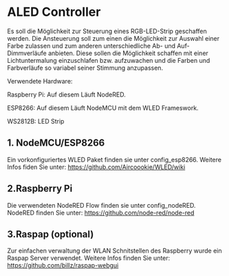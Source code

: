 # ALED Controller
Es soll die Möglichkeit zur Steuerung eines RGB-LED-Strip geschaffen werden. Die Ansteuerung soll zum einen die Möglichkeit zur Auswahl einer Farbe zulassen und zum anderen unterschiedliche Ab- und Auf-Dimmverläufe anbieten. Diese sollen die Möglichkeit schaffen mit einer Lichtuntermalung einzuschlafen bzw. aufzuwachen und die Farben und Farbverläufe so variabel seiner Stimmung anzupassen.

Verwendete Hardware:

Raspberry Pi: 
  Auf diesem Läuft NodeRED.
  
ESP8266:
  Auf diesem Läuft NodeMCU mit dem WLED Frameswork.
  
  
WS2812B:
  LED Strip

## 1. NodeMCU/ESP8266 
Ein vorkonfiguriertes WLED Paket finden sie unter config_esp8266.
Weitere Infos fiden Sie unter:
https://github.com/Aircoookie/WLED/wiki
## 2.Raspberry Pi
Die verwendeten  NodeRED Flow finden sie unter config_nodeRED.
NodeRED finden Sie unter:
https://github.com/node-red/node-red

## 3.Raspap (optional)
Zur einfachen verwaltung der WLAN Schnitstellen des Raspberry wurde ein Raspap Server verwendet.
Weitere Infos finden Sie unter:
https://github.com/billz/raspap-webgui


